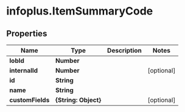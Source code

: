 # infoplus.ItemSummaryCode

## Properties
Name | Type | Description | Notes
------------ | ------------- | ------------- | -------------
**lobId** | **Number** |  | 
**internalId** | **Number** |  | [optional] 
**id** | **String** |  | 
**name** | **String** |  | 
**customFields** | **{String: Object}** |  | [optional] 


